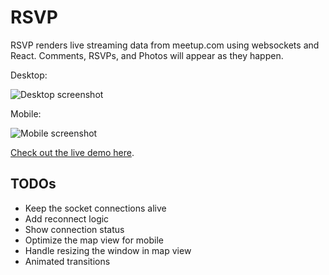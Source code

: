 # RSVP

RSVP renders live streaming data from meetup.com using websockets and React. Comments, RSVPs, and Photos will appear as they happen.

Desktop: 

![Desktop screenshot](https://i.imgur.com/1kAiaRW.png)

Mobile:

![Mobile screenshot](https://i.imgur.com/37norT5.png)

[Check out the live demo here](https://resistorsings.com/rsvp).

## TODOs

* Keep the socket connections alive
* Add reconnect logic
* Show connection status
* Optimize the map view for mobile
* Handle resizing the window in map view
* Animated transitions
